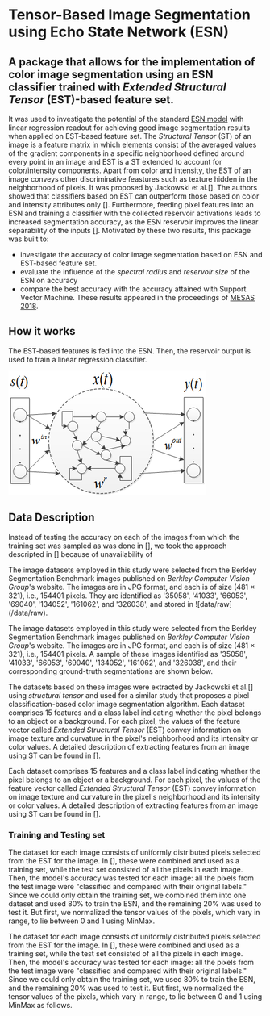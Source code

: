 # Tensor-Based Image Segmentation using Echo State Network (ESN)

## A package that allows for the implementation of color image segmentation using an ESN classifier trained with _Extended Structural Tensor_ (EST)-based feature set.

It was used to investigate the potential of the standard [ESN model](http://www.scholarpedia.org/article/Echo_state_network) with linear regression readout for achieving good image segmentation results when applied on EST-based feature set. The _Structural Tensor_ (ST) of an image is a feature matrix in which elements consist of the averaged values of the gradient components in a specific neighborhood defined around every point in an image and EST is a ST extended to account for color/intensity components. Apart from color and intensity, the EST of an image conveys other discriminative feastures such as texture hidden in the neighborhood of pixels. It was proposed by Jackowski et al.[]. The authors showed that classifiers based on EST can outperform those based on color and intensity attributes only []. Furthermore, feeding pixel features into an ESN and training a classifier with the collected reservoir activations leads to increased segmentation accuracy, as the ESN reservoir improves the linear separability of the inputs []. Motivated by these two results, this package was built to:

- investigate the accuracy of color image segmentation based on ESN and EST-based feature set.
- evaluate the influence of the _spectral radius_ and _reservoir size_ of the ESN on accuracy
- compare the best accuracy with the accuracy attained with Support Vector Machine.
  These results appeared in the proceedings of [MESAS 2018](https://link.springer.com/chapter/10.1007/978-3-030-14984-0_36).

## How it works

The EST-based features is fed into the ESN. Then, the reservoir output is used to train a linear regression classifier.

![standard ESN model](/docs/images/ESN.png)

## Data Description

Instead of testing the accuracy on each of the images from which the training set was sampled as was done in [], we took the approach descripted in [] because of unavailability of

The image datasets employed in this study were selected from the Berkley Segmentation Benchmark images published on _Berkley Computer Vision Group_'s website. The images are in JPG format, and each is of size (481 $\times$ 321), i.e., 154401 pixels. They are identified as '35058', '41033', '66053', '69040', '134052', '161062', and '326038', and stored in ![data/raw] (/data/raw).

The image datasets employed in this study were selected from the Berkley Segmentation Benchmark images published on _Berkley Computer Vision Group_'s website.
The images are in JPG format, and each is of size (481 $\times$ 321), i.e., 154401 pixels. A sample of these images identified as '35058', '41033', '66053', '69040', '134052', '161062', and '326038',
and their corresponding ground-truth segmentations are shown below.

The datasets based on these images were extracted by Jackowski et al.[] using _structural tensor_ and used for a similar study that proposes a pixel classification-based
color image segmentation algorithm. Each dataset comprises 15 features and a class label indicating whether the pixel belongs to an object or a background.
For each pixel, the values of the feature vector called _Extended Structural Tensor_ (EST) convey information on image texture and curvature in the pixel's neighborhood and its intensity or color values.
A detailed description of extracting features from an image using ST can be found in [].

Each dataset comprises 15 features and a class label indicating whether the pixel belongs to an object or a background.
For each pixel, the values of the feature vector called _Extended Structural Tensor_ (EST) convey information on image texture and curvature in the pixel's neighborhood and its intensity or color values. A detailed description of extracting features from an image using ST can be found in [].

### Training and Testing set

The dataset for each image consists of uniformly distributed pixels selected from the EST for the image. In [], these were combined and used as a training set,
while the test set consisted of all the pixels in each image. Then, the model's accuracy was tested for each image: all the pixels from the test image were "classified and compared with their original labels."
Since we could only obtain the training set, we combined them into one dataset and used 80% to train the ESN, and the remaining 20% was used to test it. But first, we normalized the tensor values of the pixels, which vary in range, to lie between 0 and 1 using MinMax.

The dataset for each image consists of uniformly distributed pixels selected from the EST for the image. In [], these were combined and used as a training set,
while the test set consisted of all the pixels in each image. Then, the model's accuracy was tested for each image: all the pixels from the test image were "classified and compared with their original labels."
Since we could only obtain the training set, we used 80% to train the ESN, and the remaining 20% was used to test it. But first, we normalized the tensor values of the pixels, which vary in range,
to lie between 0 and 1 using MinMax as follows.
